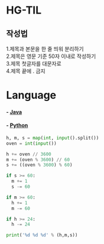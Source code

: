 # HG-TIL

## 작성법

1.제목과 본문을 한 줄 띄워 분리하기   
2.제목은 영문 기준 50자 이내로 작성하기    
3.제목 첫글자를 대문자로   
4.제목 끝에 . 금지   



# Language

#### - [Java](https://github.com/JangHyoGwang/TIL/blob/main/Java/Java.md)
    
#### - [Python](https://github.com/JangHyoGwang/TIL/blob/main/Python/Python.md)

``` Python
h, m, s = map(int, input().split())
oven = int(input())

h += oven // 3600
m += (oven % 3600) // 60
s += ((oven % 3600) % 60) 

if s >= 60:
  m += 1
  s -= 60

if m >= 60:
  h += 1
  m -= 60

if h >= 24:
  h -= 24

print('%d %d %d' % (h,m,s))

```
